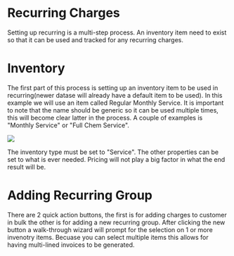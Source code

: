 # Recurring Charges
Setting up recurring is a multi-step process. An inventory item need to exist so that it can be used and tracked for any recurring charges.

# Inventory
The first part of this process is setting up an inventory item to be used in recurring(newer datase will already have a default item to be used). In this example we will use an item called Regular Monthly Service. It is important to note that the name should be generic so it can be used multiple times, this will become clear latter in the process. A couple of examples is "Monthly Service" or "Full Chem Service".

![](https://wiselibrary.blob.core.windows.net/docs/Windows/MonthlyServiceInventory.png)

The inventory type must be set to "Service". The other properties can be set to what is ever needed. Pricing will not play a big factor in what the end result will be.

# Adding Recurring Group

There are 2 quick action buttons, the first is for adding charges to customer in bulk the other is for adding a new recurring group. After clicking the new button a walk-through wizard will prompt for the selection
on 1 or more invenotry items. Becuase you can select multiple items this allows for having multi-lined invoices to be generated.

